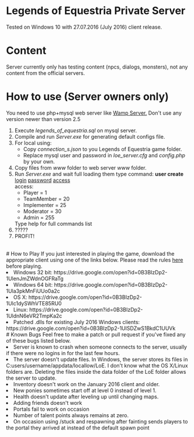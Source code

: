 # Legends of Equestria Private Server
Tested on Windows 10 with 27.07.2016 (July 2016) client release.
# Content
Server currently only has testing content (npcs, dialogs, monsters), not any content from the official servers. <br>

# How to use (Server owners only)
You need to use php+mysql web server like <a href="http://sourceforge.net/projects/wampserver/">Wamp Server.</a> Don't use any version newer than version 2.5
<ol>
<li>Execute <i>legends_of_equestria.sql</i> on mysql server.</li>
<li>Compile and run <i>Server.exe</i> for generating default configs file.</li>
<li>For local using:<ul>
<li>Copy <i>connection_s.json</i> to you Legends of Equestria game folder.</i></li>
<li>Replace mysql user and password in <i>loe_server.cfg</i> and <i>config.php</i> by your own.</li></ul></li>
<li>Copy files from <i>www</i> folder to web server <i>www</i> folder.</li>
<li>Run <i>Server.exe</i> and wait full loading them type command: 
<b>user create</b> <ins>login</ins> <ins>password</ins> <ins>access</ins>
<br>access:<ul>
<li>Player = 1</li>
<li>TeamMember = 20</li>
<li>Implementer = 25</li>
<li>Moderator = 30</li>
<li>Admin = 255</li></ul>
Type help for full commands list</li>
<li>?????</li>
<li>PROFIT!</li></ol><br>
# How to Play
If you just interested in playing the game, download the appropriate client using one of the links below. Please read the rules <a href="https://drive.google.com/open?id=1LyqCj58siA432Rljs2TPhqx-6U1yogmtYudrJe7a6iw">here</a> before playing.<br>
<li>Windows 32 bit: https://drive.google.com/open?id=0B3BIzDp2-1UlenJmZWdnOGFRaTg</li>
<li>Windows 64 bit: https://drive.google.com/open?id=0B3BIzDp2-1Ula3pkMnFiUUo0a2c</li>
<li>OS X: https://drive.google.com/open?id=0B3BIzDp2-1Ulc1dySWhVTE85RU0</li>
<li>Linux: https://drive.google.com/open?id=0B3BIzDp2-1UldnN6eVR2TmpKa2c</li>

<li>Patched .dlls for existing July 2016 Windows clients: https://drive.google.com/open?id=0B3BIzDp2-1UlSDZwS1BkdC1UUVk</li>
# Known Bugs
 Feel free to make a patch or pull request if you've fixed any of these bugs listed below. <br>
<li>  Server is known to crash when someone connects to the server, usually if there were no logins in for the last few hours.</li>
<li>  The server doesn't update files.  In Windows, the server stores its files in C:users/username/appdata/locallow/LoE.  I don't know what the OS X/Linux folders are.  Deleting the files inside the data folder of the LoE folder allows the server to update.  </li>
<li>  Inventory doesn't work on the January 2016 client and older.  </li>
<li>  New ponies sometimes start off at level 0 instead of level 1. </li>
<li>  Health doesn't update after leveling up until changing maps.  
<li>  Adding friends doesn't work </li>
<li>  Portals fail to work on occasion </li>
<li>  Number of talent points always remains at zero.  </li>
<li>  On occasion using /stuck and respawning after fainting sends players to the portal they arrived at instead of the default spawn point</li>
